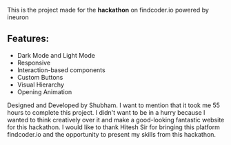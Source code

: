This is the project made for the **hackathon** on findcoder.io powered by ineuron


## Features:
- Dark Mode and Light Mode
- Responsive 
- Interaction-based components
- Custom Buttons 
- Visual Hierarchy 
- Opening Animation
 
Designed and Developed by Shubham.
I want to mention that it took me 55 hours to complete this project. I didn't want to be in a hurry because I wanted to think creatively over it and make a good-looking fantastic website for this hackathon. I would like to thank Hitesh Sir for bringing this platform findcoder.io and the opportunity to present my skills from this hackathon.
